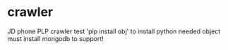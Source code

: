 # crawler

JD phone PLP crawler test
'pip install obj' to install python needed object
must install mongodb to support!
